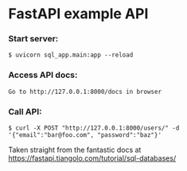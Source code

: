 # FastAPI example API

### Start server:
`$ uvicorn sql_app.main:app --reload`

### Access API docs:
```
Go to http://127.0.0.1:8000/docs in browser
```

### Call API:
`$ curl -X POST "http://127.0.0.1:8000/users/" -d '{"email":"bar@foo.com", "password":"baz"}'`


Taken straight from the fantastic docs at https://fastapi.tiangolo.com/tutorial/sql-databases/
